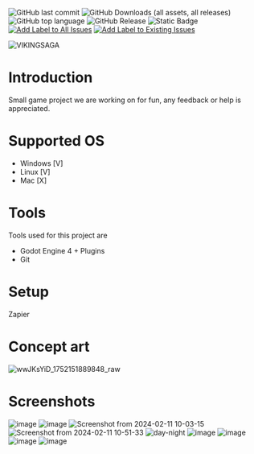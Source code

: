 ![GitHub last commit](https://img.shields.io/github/last-commit/Vanderbull/VikingSaga)
![GitHub Downloads (all assets, all releases)](https://img.shields.io/github/downloads/Vanderbull/VikingSaga/total)
![GitHub top language](https://img.shields.io/github/languages/top/vanderbull/vikingsaga)
![GitHub Release](https://img.shields.io/github/v/release/vanderbull/vikingsaga?include_prereleases)
![Static Badge](https://img.shields.io/badge/Platforms-Windows%20%7C%20Linux-blue)
[![Add Label to All Issues](https://github.com/Vanderbull/VikingSaga/actions/workflows/add-label-to-issues.yml/badge.svg)](https://github.com/Vanderbull/VikingSaga/actions/workflows/add-label-to-issues.yml)
[![Add Label to Existing Issues](https://github.com/Vanderbull/VikingSaga/actions/workflows/add-label-to-existing-issues.yml/badge.svg)](https://github.com/Vanderbull/VikingSaga/actions/workflows/add-label-to-existing-issues.yml)

![VIKINGSAGA](https://github.com/Vanderbull/VikingSaga/assets/1743820/579a6736-373b-428f-adc1-4897916ed971)

# Introduction
Small game project we are working on for fun, any feedback or help is appreciated.

# Supported OS
- Windows [V]
- Linux [V]
- Mac [X]

# Tools

Tools used for this project are
* Godot Engine 4 + Plugins
* Git

# Setup
Zapier

# Concept art

![wwJKsYiD_1752151889848_raw](https://github.com/user-attachments/assets/bbeb644f-2569-4753-bedd-4d8a510ff258)

# Screenshots

![image](https://github.com/user-attachments/assets/0b44e5c0-4e77-43c8-a1f0-e8a29597876c)
![image](https://github.com/Vanderbull/VikingSaga/assets/1743820/ff612a9f-c273-4089-9cbf-a45c5f9f22b3)
![Screenshot from 2024-02-11 10-03-15](https://github.com/Vanderbull/VikingSaga/assets/1743820/71446b3e-6604-42dd-bff2-63c1fb40ee42)
![Screenshot from 2024-02-11 10-51-33](https://github.com/Vanderbull/VikingSaga/assets/1743820/f3913228-22a6-4ea8-b68e-e2c9049ca641)
![day-night](https://github.com/Vanderbull/VikingSaga/assets/1743820/153c2fa0-1316-4679-a0dc-336add7ebb74)
![image](https://github.com/Vanderbull/VikingSaga/assets/1743820/5d123ed1-9839-42ac-a1bb-1f8cc211b6d1)
![image](https://github.com/Vanderbull/VikingSaga/assets/1743820/20b70cda-705d-4a44-81ef-ed90f4476abc)
![image](https://github.com/user-attachments/assets/4367b3b3-c831-4754-803b-795c76aaf101)
![image](https://github.com/user-attachments/assets/b5216255-0b66-42e4-ae45-ef0913e78adc)







                                                                                                                        
